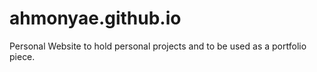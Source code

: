 # ahmonyae.github.io


Personal Website to hold personal projects and to be used as a portfolio piece. 
